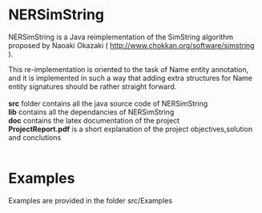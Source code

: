 NERSimString
============

NERSimString is a Java reimplementation of the SimString algorithm
proposed by Naoaki Okazaki ( http://www.chokkan.org/software/simstring ).

This re-implementation is oriented to the task of Name entity annotation,
and it is implemented in such a way that adding extra structures for Name entity signatures
should be rather straight forward.<br>
<br>
<b>src</b> folder contains all the java source code of NERSimString <br>
<b>lib</b> contains all the dependancies of NERSimString <br>
<b>doc</b> contains the latex documentation of the project <br>
<b>ProjectReport.pdf</b> is a short explanation of the project objectives,solution and conclutions<br><br>


Examples
============
Examples are provided in the folder src/Examples

